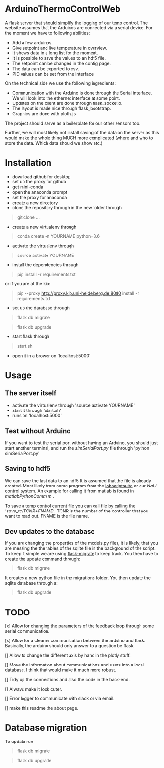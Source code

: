 # ArduinoThermoControlWeb

A flask server that should simplify the logging of our temp control. The website assumes that the Arduinos are connected via a serial device. For the moment we have to following abilities:

- Add a few arduinos.
- Give setpoint and live temperature in overview.
- It shows data in a long list for the moment.
- It is possible to save the values to an hdf5 file.
- The setpoint can be changed in the config page.
- The data can be exported to csv.
- PID values can be set from the interface.


On the technical side we use the following ingredients:
- Communication with the Arduino is done through the Serial interface. We will look into the ethernet interface at some point.
- Updates on the client are done through flask_socketio.
- The layout is made nice through flask_bootstrap.
- Graphics are done with plotly.js

The project should serve as a boilerplate for our other sensors too.

Further, we will most likely not install saving of the data on the server as this would make the whole thing MUCH more complicated (where and who to store the data. Which data should we show etc.)

# Installation

- download github for desktop
- set up the proxy for github
- get mini-conda
- open the anaconda prompt
- set the proxy for anaconda
- create a new directory
- clone the repository through in the new folder through
 > git clone ...
- create a new virtualenv through
 > conda create -n YOURNAME python=3.6
- activate the virtualenv through
> source activate YOURNAME
- install the dependencies through
> pip install -r requirements.txt

 or if you are at the kip:

 > pip --proxy http://proxy.kip.uni-heidelberg.de:8080 install -r requirements.txt
- set up the database through
> flask db migrate

> flask db upgrade

- start flask through

> start.sh
- open it in a brower on 'localhost:5000'

# Usage
## The server itself
 - activate the virtualenv through 'source activate YOURNAME'
 - start it through 'start.sh'
 - runs on 'localhost:5000'

## Test without Arduino

 If you want to test the serial port without having an Arduino, you should just
 start another terminal, and run the _simSerialPort.py_ file through 'python simSerialPort.py'

## Saving to hdf5

We can save the last data to an hdf5 It  is assumed that the file is already created. Most likely from some program from the  [labscriptsuite](www.labscript.org) or our _NaLi_ control system. An example for calling it from matlab is found in _matlabPythonComm.m_ .

To save a temp control current file you can call file by calling the _'save_tc/TCNR+FNAME'_. TCNR is the number of the controller that you want to read out. FNAME is the file name.

## Dev updates to the database

If you are changing the properties of the models.py files, it is likely, that you are messing the the tables of the sqlite file in the background of the script. To keep it simple we are using [flask-migrate](https://flask-migrate.readthedocs.io/en/latest/) to keep track. You then have to create the update command through:

> flask db migrate

It creates a new python file in the migrations folder. You then update the sqlite database through a:

> flask db upgrade

# TODO

 [x] Allow for changing the parameters of the feedback loop through some serial communication.

 [x] Allow for a cleaner communication between the arduino and flask. Basically, the arduino should only answer to a question be flask.

 [] Allow to change the different axis by hand in the plotly stuff.

 [] Move the information about communications and users into a local database. I think that would make it much more robust.

 [] Tidy up the connections and also the code in the back-end.

 [] Always make it look cuter.

 [] Error logger to communicate with slack or via email.

 [] make this readme the about page.


# Database migration

To  update run
> flask db migrate

> flask db upgrade
